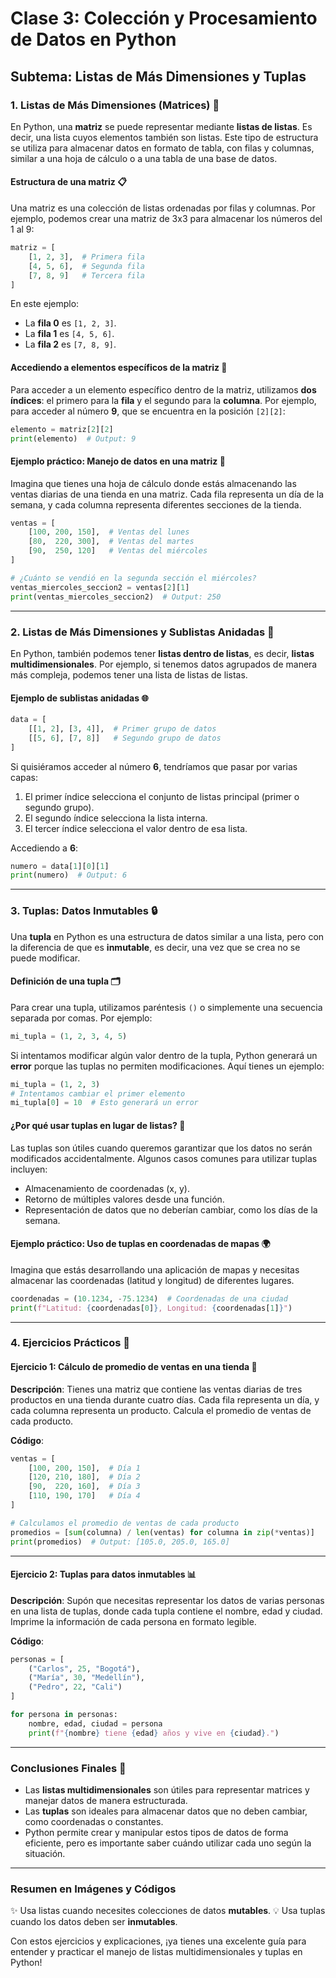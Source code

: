# Clase 3: Colección y Procesamiento de Datos en Python

## **Subtema: Listas de Más Dimensiones y Tuplas**

### 1. **Listas de Más Dimensiones (Matrices) 🧮**

En Python, una **matriz** se puede representar mediante **listas de listas**. Es decir, una lista cuyos elementos también son listas. Este tipo de estructura se utiliza para almacenar datos en formato de tabla, con filas y columnas, similar a una hoja de cálculo o a una tabla de una base de datos.

#### Estructura de una matriz 📋

Una matriz es una colección de listas ordenadas por filas y columnas. Por ejemplo, podemos crear una matriz de 3x3 para almacenar los números del 1 al 9:

```python
matriz = [
    [1, 2, 3],  # Primera fila
    [4, 5, 6],  # Segunda fila
    [7, 8, 9]   # Tercera fila
]
```

En este ejemplo:

- La **fila 0** es `[1, 2, 3]`.
- La **fila 1** es `[4, 5, 6]`.
- La **fila 2** es `[7, 8, 9]`.

#### Accediendo a elementos específicos de la matriz 🎯

Para acceder a un elemento específico dentro de la matriz, utilizamos **dos índices**: el primero para la **fila** y el segundo para la **columna**. Por ejemplo, para acceder al número **9**, que se encuentra en la posición `[2][2]`:

```python
elemento = matriz[2][2]
print(elemento)  # Output: 9
```

#### Ejemplo práctico: Manejo de datos en una matriz 📝

Imagina que tienes una hoja de cálculo donde estás almacenando las ventas diarias de una tienda en una matriz. Cada fila representa un día de la semana, y cada columna representa diferentes secciones de la tienda.

```python
ventas = [
    [100, 200, 150],  # Ventas del lunes
    [80,  220, 300],  # Ventas del martes
    [90,  250, 120]   # Ventas del miércoles
]

# ¿Cuánto se vendió en la segunda sección el miércoles?
ventas_miercoles_seccion2 = ventas[2][1]
print(ventas_miercoles_seccion2)  # Output: 250
```

---

### 2. **Listas de Más Dimensiones y Sublistas Anidadas 🔄**

En Python, también podemos tener **listas dentro de listas**, es decir, **listas multidimensionales**. Por ejemplo, si tenemos datos agrupados de manera más compleja, podemos tener una lista de listas de listas.

#### Ejemplo de sublistas anidadas 🌐

```python
data = [
    [[1, 2], [3, 4]],  # Primer grupo de datos
    [[5, 6], [7, 8]]   # Segundo grupo de datos
]
```

Si quisiéramos acceder al número **6**, tendríamos que pasar por varias capas:

1. El primer índice selecciona el conjunto de listas principal (primer o segundo grupo).
2. El segundo índice selecciona la lista interna.
3. El tercer índice selecciona el valor dentro de esa lista.

Accediendo a **6**:

```python
numero = data[1][0][1]
print(numero)  # Output: 6
```

---

### 3. **Tuplas: Datos Inmutables 🔒**

Una **tupla** en Python es una estructura de datos similar a una lista, pero con la diferencia de que es **inmutable**, es decir, una vez que se crea no se puede modificar.

#### Definición de una tupla 🗂️

Para crear una tupla, utilizamos paréntesis `()` o simplemente una secuencia separada por comas. Por ejemplo:

```python
mi_tupla = (1, 2, 3, 4, 5)
```

Si intentamos modificar algún valor dentro de la tupla, Python generará un **error** porque las tuplas no permiten modificaciones. Aquí tienes un ejemplo:

```python
mi_tupla = (1, 2, 3)
# Intentamos cambiar el primer elemento
mi_tupla[0] = 10  # Esto generará un error
```

#### ¿Por qué usar tuplas en lugar de listas? 🤔

Las tuplas son útiles cuando queremos garantizar que los datos no serán modificados accidentalmente. Algunos casos comunes para utilizar tuplas incluyen:

- Almacenamiento de coordenadas (x, y).
- Retorno de múltiples valores desde una función.
- Representación de datos que no deberían cambiar, como los días de la semana.

#### Ejemplo práctico: Uso de tuplas en coordenadas de mapas 🌍

Imagina que estás desarrollando una aplicación de mapas y necesitas almacenar las coordenadas (latitud y longitud) de diferentes lugares.

```python
coordenadas = (10.1234, -75.1234)  # Coordenadas de una ciudad
print(f"Latitud: {coordenadas[0]}, Longitud: {coordenadas[1]}")
```

---

### 4. **Ejercicios Prácticos 📝**

#### Ejercicio 1: Cálculo de promedio de ventas en una tienda 🏪

**Descripción**: Tienes una matriz que contiene las ventas diarias de tres productos en una tienda durante cuatro días. Cada fila representa un día, y cada columna representa un producto. Calcula el promedio de ventas de cada producto.

**Código**:

```python
ventas = [
    [100, 200, 150],  # Día 1
    [120, 210, 180],  # Día 2
    [90,  220, 160],  # Día 3
    [110, 190, 170]   # Día 4
]

# Calculamos el promedio de ventas de cada producto
promedios = [sum(columna) / len(ventas) for columna in zip(*ventas)]
print(promedios)  # Output: [105.0, 205.0, 165.0]
```

---

#### Ejercicio 2: Tuplas para datos inmutables 📊

**Descripción**: Supón que necesitas representar los datos de varias personas en una lista de tuplas, donde cada tupla contiene el nombre, edad y ciudad. Imprime la información de cada persona en formato legible.

**Código**:

```python
personas = [
    ("Carlos", 25, "Bogotá"),
    ("María", 30, "Medellín"),
    ("Pedro", 22, "Cali")
]

for persona in personas:
    nombre, edad, ciudad = persona
    print(f"{nombre} tiene {edad} años y vive en {ciudad}.")
```

---

### Conclusiones Finales 📌

- Las **listas multidimensionales** son útiles para representar matrices y manejar datos de manera estructurada.
- Las **tuplas** son ideales para almacenar datos que no deben cambiar, como coordenadas o constantes.
- Python permite crear y manipular estos tipos de datos de forma eficiente, pero es importante saber cuándo utilizar cada uno según la situación.

---

### Resumen en Imágenes y Códigos

✨ Usa listas cuando necesites colecciones de datos **mutables**.
💡 Usa tuplas cuando los datos deben ser **inmutables**.

Con estos ejercicios y explicaciones, ¡ya tienes una excelente guía para entender y practicar el manejo de listas multidimensionales y tuplas en Python!
